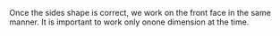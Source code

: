 Once the sides shape is correct, we work on the front face in the same manner.
It is important to work only onone dimension at the time.